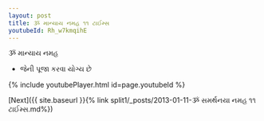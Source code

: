 ```yaml
---
layout: post
title: ૐ માન્યાય નમહ ૧૧ ટાઈમ્સ
youtubeId: Rh_w7kmqihE
---
```

 
 
 ૐ માન્યાય નમહ  
 
 -  જેની પૂજા કરવા યોગ્ય છે 
 
  
 
  
 
 
 
 
 
 


{% include youtubePlayer.html id=page.youtubeId %}
 
[Next]({{ site.baseurl }}{% link  split1/_posts/2013-01-11-ૐ સમર્થનયા નમહ ૧૧ ટાઈમ્સ.md%})
 

